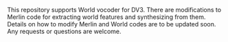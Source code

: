 This repository supports World vocoder for DV3.
There are modifications to Merlin code for extracting world features and synthesizing from them.
Details on how to modify Merlin and World codes are to be updated soon.
Any requests or  questions are welcome.
